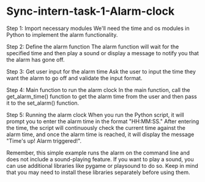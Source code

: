 # Sync-intern-task-1-Alarm-clock

Step 1: Import necessary modules
We'll need the time and os modules in Python to implement the alarm functionality.

Step 2: Define the alarm function
The alarm function will wait for the specified time and then play a sound or display a message to notify you that the alarm has gone off.

Step 3: Get user input for the alarm time
Ask the user to input the time they want the alarm to go off and validate the input format.

Step 4: Main function to run the alarm clock
In the main function, call the get_alarm_time() function to get the alarm time from the user and then pass it to the set_alarm() function.

Step 5: Running the alarm clock
When you run the Python script, it will prompt you to enter the alarm time in the format "HH:MM:SS." After entering the time, the script will continuously check the current time against the alarm time, and once the alarm time is reached, it will display the message "Time's up! Alarm triggered!".

Remember, this simple example runs the alarm on the command line and does not include a sound-playing feature. If you want to play a sound, you can use additional libraries like pygame or playsound to do so. Keep in mind that you may need to install these libraries separately before using them.
